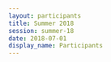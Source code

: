 ```yaml
---
layout: participants
title: Summer 2018
session: summer-18
date: 2018-07-01
display_name: Participants
---
```

